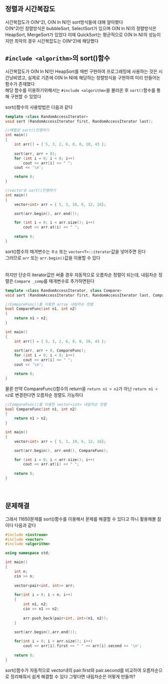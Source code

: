 ## 정렬과 시간복잡도
시간복잡도가 O(N^2), O(N ln N)인 sort방식들에 대해 알아봤다  
O(N^2)인 정렬방식은 bubbleSort, SelectSort가 있으며 O(N ln N)의 정렬방식은 HeapSort, MergeSort가 있었다
이때 QuickSort는 평균적으로 O(N ln N)의 성능이지만 최악의 경우 시간복잡도는 O(N^2)에 해당했다
  
## `#include <algorithm>`의 sort()함수
시간복잡도가 O(N ln N)인 HeapSort를 매번 구현하여 프로그래밍에 사용하는 것은 시간낭비였고, 실제로 기존에 O(N ln N)에 해당하는 정렬방식을 구현하여 미리 만들어논 함수가 존재했다  
해당 함수를 이용하기위해서는 `#include <algorithm>`을 불러온 후 `sort()`함수를 통해 구현할 수 있었다  
  
sort()함수의 사용방법은 다음과 같다  
```c++
template <class RandomAccessIterator> 
void sort (RandomAccessIterator first, RandomAccessIterator last);
```
```c++
//배열로 sort()진행하기
int main()
{
    int arr[] = { 5, 3, 2, 6, 8, 0, 10, 43 };
    
    sort(arr, arr + 8);
    for (int i = 0; i < 8; i++)
        cout << arr[i] << " ";
    cout << '\n';

    return 0;
}
```
```c++
//vector로 sort()진행하기
int main()
{
    vector<int> arr = { 5, 2, 19, 6, 12, 16};

    sort(arr.begin(), arr.end());

    for (int i = 0; i < arr.size(); i++)
        cout << arr.at(i) << " ";
    
    return 0;
}
```
sort()함수의 매겨변수는 `주소` 또는 `vector<T>::iterator`값을 넣어주면 된다  
그러므로 `arr` 또는 `arr.begin()`값을 이용할 수 있다  
　   
  
하지만 단순히 iterator값만 써줄 경우 자동적으로 오름차순 정렬이 되는데, 내림차순 정렬은 `Compare _comp`를 매개변수로 추가하면된다  
```c++
template <class RandomAccessIterator, class Compare>
void sort (RandomAccessIterator first, RandomAccessIterator last, Compare _comp);
```
  
```c++
//CompareFunc()를 이용한 array 내림차순 정렬
bool CompareFunc(int n1, int n2)
{
    return n1 > n2;
}

int main()
{
    int arr[] = { 5, 3, 2, 6, 8, 0, 10, 43 };
    
    sort(arr, arr + 8, CompareFunc);
    for (int i = 0; i < 8; i++)
        cout << arr[i] << " ";
    cout << '\n';

    return 0;
}
```
물론 만약 CompareFunc()함수의 return을 `return n1 > n2`가 아닌 `return n1 < n2`로 변경한다면 오름차순 정렬도 가능하다
```c++
//CompareFunc()를 이용한 vector<int> 내림차순 정렬
bool CompareFunc(int n1, int n2)
{
    return n1 > n2;
}

int main()
{
    vector<int> arr = { 5, 2, 19, 6, 12, 16};

    sort(arr.begin(), arr.end(), CompareFunc);

    for (int i = 0; i < arr.size(); i++)
        cout << arr.at(i) << " ";
    
    return 0;
}
```
　  
## 문제해결  
그래서 11650문제를 sort()함수를 이용해서 문제를 해결할 수 있다고 하니 활용해볼 참이다 다음과 같다  
```c++
#include <iostream>
#include <vector>
#include <algorithm>

using namespace std;

int main()
{
    int n;
    cin >> n;
    
    vector<pair<int, int>> arr;
    
    for(int i = 0; i < n; i++)
    {
        int n1, n2;
        cin >> n1 >> n2;
        
        arr.push_back(pair<int, int>(n1, n2));
    }
    
    sort(arr.begin(),arr.end());

    for(int i = 0; i < arr.size(); i++)
        cout << arr[i].first << " " << arr[i].second << '\n';
    
    return 0;
}

```
sort()함수가 자동적으로 vector내의 pair.first와 pair.second를 비교하여 오름차순으로 정리해줘서 쉽게 해결할 수 있다
그렇다면 내림차순은 어떻게 만들까?  
